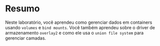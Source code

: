 # Resumo

Neste laboratório, você aprendeu como gerenciar dados em containers usando `volumes` e `bind mounts`. Você também aprendeu sobre o driver de armazenamento `overlay2` e como ele usa o `union file system` para gerenciar camadas.
